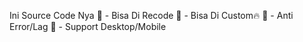 Ini Source Code Nya
🔗 - Bisa Di Recode
🔗 - Bisa Di Custom🔥
🔗 - Anti Error/Lag
🔗 - Support Desktop/Mobile
